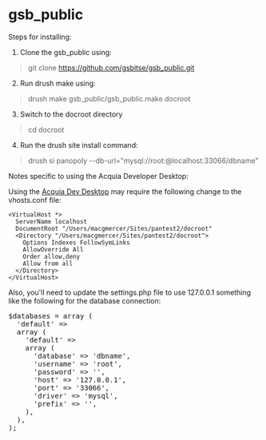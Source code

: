 gsb_public
====================

Steps for installing:

1) Clone the gsb_public using:

> git clone https://github.com/gsbitse/gsb_public.git

2) Run drush make using:

> drush make gsb_public/gsb_public.make docroot

3) Switch to the docroot directory

> cd docroot

4) Run the drush site install command:

> drush si panopoly --db-url="mysql://root:@localhost:33066/dbname"

Notes specific to using the Acquia Developer Desktop: 

Using the [Acquia Dev Desktop](https://www.acquia.com/products-services/dev-desktop "Acquia Dev Desktop")  may require the following change to the vhosts.conf file:

```
<VirtualHost *>
  ServerName localhost
  DocumentRoot "/Users/macgmercer/Sites/pantest2/docroot"
  <Directory "/Users/macgmercer/Sites/pantest2/docroot">
    Options Indexes FollowSymLinks
    AllowOverride All
    Order allow,deny
    Allow from all
  </Directory>
</VirtualHost>
```

Also, you'll need to update the settings.php file to use 127.0.0.1 something like the following for 
the database connection:

<pre>
$databases = array (
  'default' => 
  array (
    'default' => 
    array (
      'database' => 'dbname',
      'username' => 'root',
      'password' => '',
      'host' => '127.0.0.1',
      'port' => '33066',
      'driver' => 'mysql',
      'prefix' => '',
    ),
  ),
);
</pre>




